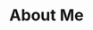 ---
permalink: /
title: "About Me"
author_profile: true
redirect_from: 
  - /about/
  - /about.html
---